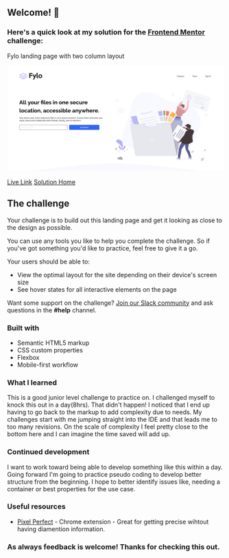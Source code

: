 ## Welcome! 👋

### Here's a quick look at my solution for the [Frontend Mentor](https://www.frontendmentor.io/home) challenge:

Fylo landing page with two column layout

![My solution](./design/Frontend-Mentor__Fylo-landing-page-with-two-column-layout.png)

[Live Link](https://neenreva.github.io/fylo-landing-page-with-two-column-layout-master/) [Solution Home](https://www.frontendmentor.io/challenges/fylo-landing-page-with-two-column-layout-5ca5ef041e82137ec91a50f5/hub/fylo-landing-page-with-two-column-layout-Irg58dAy31)

## The challenge 

Your challenge is to build out this landing page and get it looking as close to the design as possible.

You can use any tools you like to help you complete the challenge. So if you've got something you'd like to practice, feel free to give it a go.

Your users should be able to: 

- View the optimal layout for the site depending on their device's screen size
- See hover states for all interactive elements on the page

Want some support on the challenge? [Join our Slack community](https://www.frontendmentor.io/slack) and ask questions in the **#help** channel.

### Built with

- Semantic HTML5 markup
- CSS custom properties
- Flexbox
- Mobile-first workflow

### What I learned

This is a good junior level challenge to practice on. I challenged myself to knock this out in a day(8hrs). That didn't happen! I noticed that I end up having to go back to the markup to add complexity due to needs. My challenges start with me jumping straight into the IDE and that leads me to too many revisions. On the scale of complexity I feel pretty close to the bottom here and I can imagine the time saved will add up.

### Continued development

I want to work toward being able to develop something like this within a day.  Going forward I'm going to practice pseudo coding to develop better structure from the beginning. I hope to better identify issues like, needing a container or best properties for the use case.

### Useful resources

- [Pixel Perfect](https://chrome.google.com/webstore/detail/perfectpixel-by-welldonec/dkaagdgjmgdmbnecmcefdhjekcoceebi?hl=en) - Chrome extension - Great for getting precise wihtout having diamention information.

### As always feedback is welcome! Thanks for checking this out.

